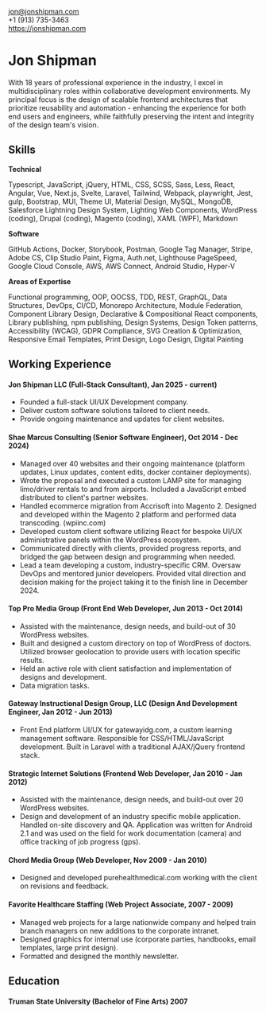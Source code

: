 jon@jonshipman.com  
+1 (913) 735-3463  
https://jonshipman.com  

# Jon Shipman 

With 18 years of professional experience in the industry, I excel in multidisciplinary roles within collaborative development environments. My principal focus is the design of scalable frontend architectures that prioritize reusability and automation - enhancing the experience for both end users and engineers, while faithfully preserving the intent and integrity of the design team's vision.

## Skills

**Technical**

Typescript, JavaScript, jQuery, HTML, CSS, SCSS, Sass, Less, React, Angular, Vue, Next.js, Svelte, Laravel, Tailwind, Webpack, playwright, Jest, gulp, Bootstrap, MUI, Theme UI, Material Design, MySQL, MongoDB, Salesforce Lightning Design System, Lighting Web Components, WordPress (coding), Drupal (coding), Magento (coding), XAML (WPF), Markdown

**Software**

GitHub Actions, Docker, Storybook, Postman, Google Tag Manager, Stripe, Adobe CS, Clip Studio Paint, Figma, Auth.net, Lighthouse PageSpeed, Google Cloud Console, AWS, AWS Connect, Android Studio, Hyper-V

**Areas of Expertise**

Functional programming, OOP, OOCSS, TDD, REST, GraphQL, Data Structures, DevOps, CI/CD, Monorepo Architecture, Module Federation, Component Library Design, Declarative & Compositional React components, Library publishing, npm publishing, Design Systems, Design Token patterns, Accessibility (WCAG), GDPR Compliance, SVG Creation & Optimization, Responsive Email Templates, Print Design, Logo Design, Digital Painting

## Working Experience

#### Jon Shipman LLC (Full-Stack Consultant), Jan 2025 - current)

- Founded a full-stack UI/UX Development company.
- Deliver custom software solutions tailored to client needs.
- Provide ongoing maintenance and updates for client websites.

#### Shae Marcus Consulting (Senior Software Engineer), Oct 2014 - Dec 2024) 

- Managed over 40 websites and their ongoing maintenance (platform updates, Linux updates, content edits, docker container deployments).
- Wrote the proposal and executed a custom LAMP site for managing limo/driver rentals to and from airports. Included a JavaScript embed distributed to client's partner websites.
- Handled ecommerce migration from Accrisoft into Magento 2. Designed and developed within the Magento 2 platform and performed data transcoding. (wpiinc.com)
- Developed custom client software utilizing React for bespoke UI/UX administrative panels within the WordPress ecosystem.
- Communicated directly with clients, provided progress reports, and bridged the gap between design and programming when needed.
- Lead a team developing a custom, industry-specific CRM. Oversaw DevOps and mentored junior developers. Provided vital direction and decision making for the project taking it to the finish line in December 2024.

#### Top Pro Media Group (Front End Web Developer, Jun 2013 - Oct 2014)

- Assisted with the maintenance, design needs, and build-out of 30 WordPress websites.
- Built and designed a custom directory on top of WordPress of doctors. Utilized browser geolocation to provide users with location specific results.
- Held an active role with client satisfaction and implementation of designs and development.
- Data migration tasks.

#### Gateway Instructional Design Group, LLC (Design And Development Engineer, Jan 2012 - Jun 2013)

- Front End platform UI/UX for gatewayidg.com, a custom learning management software. Responsible for CSS/HTML/JavaScript development. Built in Laravel with a traditional AJAX/jQuery frontend stack.

#### Strategic Internet Solutions (Frontend Web Developer, Jan 2010 - Jan 2012)

- Assisted with the maintenance, design needs, and build-out over 20 WordPress websites.
- Design and development of an industry specific mobile application. Handled on-site discovery and QA. Application was written for Android 2.1 and was used on the field for work documentation (camera) and office tracking of job progress (gps).

#### Chord Media Group (Web Developer, Nov 2009 - Jan 2010)

- Designed and developed purehealthmedical.com working with the client on revisions and feedback.

#### Favorite Healthcare Staffing (Web Project Associate, 2007 - 2009)

- Managed web projects for a large nationwide company and helped train branch managers on new additions to the corporate intranet.
- Designed graphics for internal use (corporate parties, handbooks, email templates, large print design).
- Formatted and designed the monthly newsletter.

## Education

#### Truman State University (Bachelor of Fine Arts) 2007
